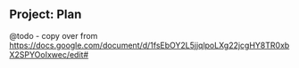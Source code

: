 Project: Plan
-------------

@todo - copy over from https://docs.google.com/document/d/1fsEbOY2L5jjqlpoLXg22jcgHY8TR0xbX2SPYOoIxwec/edit#
